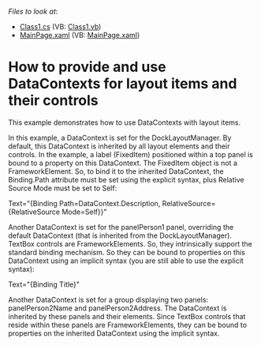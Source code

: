 <!-- default file list -->
*Files to look at*:

* [Class1.cs](./CS/DataContext_Ex/Class1.cs) (VB: [Class1.vb](./VB/DataContext_Ex/Class1.vb))
* [MainPage.xaml](./CS/DataContext_Ex/MainPage.xaml) (VB: [MainPage.xaml](./VB/DataContext_Ex/MainPage.xaml))
<!-- default file list end -->
# How to provide and use DataContexts for layout items and their controls


<p>This example demonstrates how to use DataContexts with layout items.</p><p>In this example, a DataContext is set for the DockLayoutManager. By default, this DataContext is inherited by all layout elements and their controls. In the example, a label (FixedItem) positioned within a top panel is bound to a property on this DataContext. The FixedItem object is not a FrameworkElement. So, to bind it to the inherited DataContext, the Binding.Path attribute must be set using the explicit syntax, plus Relative Source Mode must be set to Self:</p><p>Text="{Binding Path=DataContext.Description, RelativeSource={RelativeSource Mode=Self}}"</p><p>Another DataContext is set for the panelPerson1 panel, overriding the default DataContext (that is inherited from the DockLayoutManager). TextBox controls are FrameworkElements. So, they intrinsically support the standard binding mechanism. So they can be bound to properties on this DataContext using an implicit syntax (you are still able to use the explicit syntax):</p><p>Text="{Binding Title}"</p><p>Another DataContext is set for a group displaying two panels: panelPerson2Name and panelPerson2Address. The DataContext is inherited by these panels and their elements. Since TextBox controls that reside within these panels are FrameworkElements, they can be bound to properties on the inherited DataContext using the implicit syntax.</p><br />


<br/>



